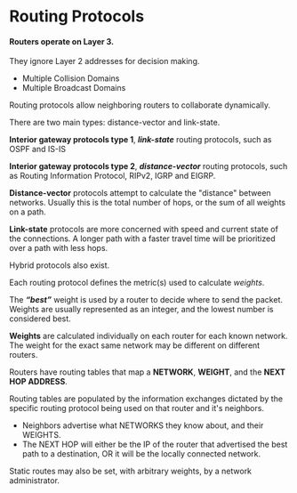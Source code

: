 # Routing Protocols

#### Routers operate on Layer 3.

They ignore Layer 2 addresses for decision making.

* Multiple Collision Domains
* Multiple Broadcast Domains

Routing protocols allow neighboring routers to collaborate dynamically.

There are two main types: distance-vector and link-state. 

**Interior gateway protocols type 1**, _**link-state**_ routing protocols, such as OSPF and IS-IS

**Interior gateway protocols type 2**, _**distance-vector**_ routing protocols, such as Routing Information Protocol, RIPv2, IGRP and EIGRP.

**Distance-vector** protocols attempt to calculate the "distance" between networks. Usually this is the total number of hops, or the sum of all weights on a path.

**Link-state** protocols are more concerned with speed and current state of the connections. A longer path with a faster travel time will be prioritized over a path with less hops.

Hybrid protocols also exist.

Each routing protocol defines the metric\(s\) used to calculate _weights_.

The _**“best”**_ weight is used by a router to decide where to send the packet. Weights are usually represented as an integer, and the lowest number is considered best.

**Weights** are calculated individually on each router for each known network. The weight for the exact same network may be different on different routers.

Routers have routing tables that map a **NETWORK**, **WEIGHT**, and the **NEXT HOP ADDRESS**.

Routing tables are populated by the information exchanges dictated by the specific routing protocol being used on that router and it's neighbors.

* Neighbors advertise what NETWORKS they know about, and their WEIGHTS.
* The NEXT HOP will either be the IP of the router that advertised the best path to a destination, OR it will be the locally connected network.

Static routes may also be set, with arbitrary weights, by a network administrator.  

